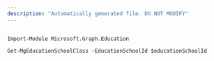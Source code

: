 ```yaml
---
description: "Automatically generated file. DO NOT MODIFY"
---
```


```powershellv2

Import-Module Microsoft.Graph.Education

Get-MgEducationSchoolClass -EducationSchoolId $educationSchoolId

```